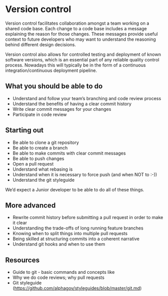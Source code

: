 # Version control

Version control facilitates collaboration amongst a team working on a shared code base. Each change to a code base includes a message explaining the reason for those changes. These messages provide useful context to future developers who may want to understand the reasoning behind different design decisions.

Version control also allows for controlled testing and deployment of known software versions, which is an essential part of any reliable quality control process. Nowadays this will typically be in the form of a continuous integration/continuous deployment pipeline.


## What you should be able to do

- Understand and follow your team’s branching and code review process
- Understand the benefits of having a clear commit history
- Write clear commit messages for your changes
- Participate in code review

## Starting out

- Be able to clone a git repository
- Be able to create a branch
- Be able to make commits with clear commit messages
- Be able to push changes
- Open a pull request
- Understand what rebasing is
- Understand when it is necessary to force push (and when NOT to :-))
- Understand the git styleguide

We’d expect a Junior developer to be able to do all of these things.

## More advanced

- Rewrite commit history before submitting a pull request in order to make it clear
- Understanding the trade-offs of long running feature branches
- Knowing when to split things into multiple pull requests
- Being skilled at structuring commits into a coherent narrative
- Understand git hooks and when to use them

## Resources
- Guide to git - basic commands and concepts like 
- Why we do code reviews; why pull requests
- Git styleguide (https://github.com/alphagov/styleguides/blob/master/git.md)



